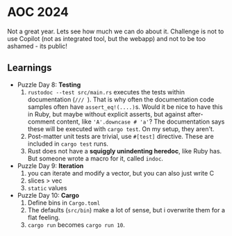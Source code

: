 # AOC 2024

Not a great year. Lets see how much we can do about it.
Challenge is not to use Copilot (not as integrated tool, but the webapp) and not to be too ashamed - its public!

## Learnings

* Puzzle Day 8: **Testing**
  1. `rustodoc --test src/main.rs` executes the tests within documentation (`/// `).
    That is why often the documentation code samples often have `assert_eq!(....)`s.
    Would it be nice to have this in Ruby, but maybe without
    explicit asserts, but against after-comment content, like
    `'A'.downcase # 'a'`?
    The documentation says these will be executed with `cargo test`. On my setup, they aren't.
  2. Post-matter unit tests are trivial, use `#[test]` directive.
    These are included in `cargo test` runs.
  3. Rust does not have a **squiggly unindenting heredoc**, like Ruby has.
    But someone wrote a macro for it, called `indoc`.
* Puzzle Day 9: **Iteration**
  1. you can iterate and modify a vector, but you can also just write C
  2. slices > vec
  3. `static` values
* Puzzle Day 10: **Cargo**
  1. Define bins in `Cargo.toml`
  2. The defaults (`src/bin`) make a lot of sense, but i overwrite them for a flat feeling.
  3. `cargo run` becomes `cargo run 10`.
